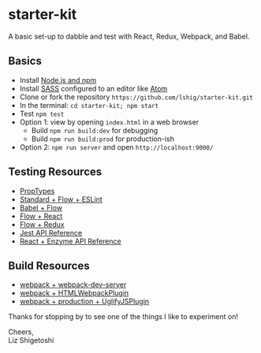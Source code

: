 # starter-kit

A basic set-up to dabble and test with React, Redux, Webpack, and Babel.

## Basics
- Install [Node.js and npm](https://nodejs.org/en/)
- Install [SASS](http://sass-lang.com/) configured to an editor like [Atom](https://atom.io/)
- Clone or fork the repository `https://github.com/lshig/starter-kit.git`
- In the terminal: `cd starter-kit; npm start`
- Test `npm test`
- Option 1: view by opening `index.html` in a web browser
  - Build `npm run build:dev` for debugging
  - Build `npm run build:prod` for production-ish
- Option 2: `npm run server` and open `http://localhost:9000/`

## Testing Resources
- [PropTypes](https://www.npmjs.com/package/prop-types)
- [Standard + Flow + ESLint](https://standardjs.com/#can-i-use-a-javascript-language-variant-like-flow)
- [Babel + Flow](https://babeljs.io/docs/plugins/syntax-flow/)
- [Flow + React](https://flow.org/en/docs/frameworks/react/)
- [Flow + Redux](https://flow.org/en/docs/frameworks/redux/)
- [Jest API Reference](https://facebook.github.io/jest/docs/api.html)
- [React + Enzyme API Reference](http://airbnb.io/enzyme/docs/api/index.html)

## Build Resources
- [webpack + webpack-dev-server](https://webpack.js.org/configuration/dev-server/#devserver)
- [webpack + HTMLWebpackPlugin](https://webpack.js.org/plugins/html-webpack-plugin/)
- [webpack + production + UglifyJSPlugin](https://webpack.js.org/plugins/uglifyjs-webpack-plugin/)

Thanks for stopping by to see one of the things I like to experiment on!

Cheers,<br>
Liz Shigetoshi
